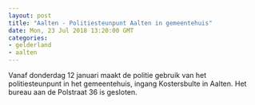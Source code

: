 ```yaml
---
layout: post
title: "Aalten - Politiesteunpunt Aalten in gemeentehuis"
date: Mon, 23 Jul 2018 13:20:00 GMT
categories: 
- gelderland 
- aalten 
---
```


Vanaf donderdag 12 januari maakt de politie gebruik van het politiesteunpunt in het gemeentehuis, ingang Kostersbulte in Aalten. Het bureau aan de Polstraat 36 is gesloten.
